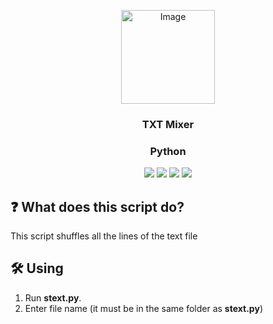 <p align="center">
 <img src="https://external-content.duckduckgo.com/iu/?u=https%3A%2F%2Fi.pinimg.com%2Foriginals%2F86%2F64%2F92%2F866492a8dd68ab3baf4b136fdf522c9f.png&f=1&nofb=1" alt="Image" height="150" width="150">
</p>
<h3 align="center" style="font-weight:bold">TXT Mixer</h2>
<h3 align="center">Python</h3>

<p align="center">
 <img src="https://img.shields.io/badge/GitHub-911whatsyouremergency-blue">
 <img src="https://img.shields.io/github/stars/911whatsyouremergency/txt-mixer?label=Stars">
 <img src="https://img.shields.io/github/forks/911whatsyouremergency/txt-mixer?label=Forks">
 <img src="https://img.shields.io/github/last-commit/911whatsyouremergency/txt-mixer?color=blue&label=Last%20commit">
</p>

## ❓ What does this script do?
This script shuffles all the lines of the text file

## 🛠 Using
1. Run **stext.py**.
2. Enter file name (it must be in the same folder as **stext.py**)
